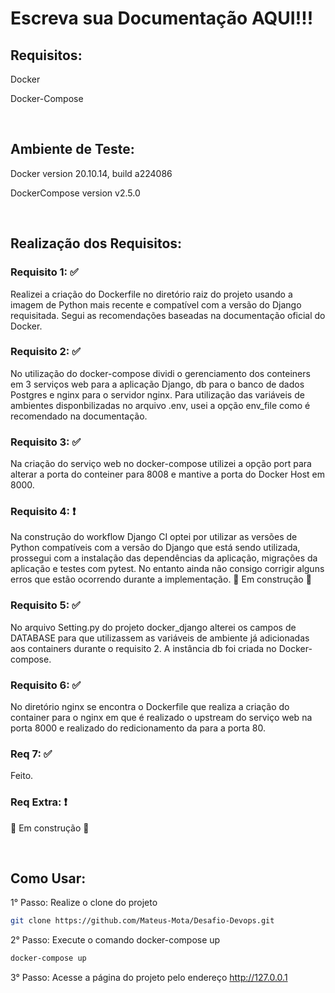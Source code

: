 # Escreva sua Documentação AQUI!!!

## Requisitos:
Docker

Docker-Compose

<br>

## Ambiente de Teste:
Docker version 20.10.14, build a224086

DockerCompose version v2.5.0

<br>

## Realização dos Requisitos:

### Requisito 1: :white_check_mark:
Realizei a criação do Dockerfile no diretório raiz do projeto usando a imagem de Python mais recente e compatível com a versão do Django requisitada.
Segui as recomendações baseadas na documentação oficial do Docker.

### Requisito 2: :white_check_mark:
No utilização do docker-compose dividi o gerenciamento dos conteiners em 3 serviços web para a aplicação Django, db para o banco de dados Postgres e nginx para o servidor nginx.
Para utilização das variáveis de ambientes disponbilizadas no arquivo .env, usei a opção env_file como é recomendado na documentação.

### Requisito 3: :white_check_mark:
Na criação do serviço web no docker-compose utilizei a opção port para alterar a porta do conteiner para 8008 e mantive a porta do Docker Host em 8000.

### Requisito 4: :heavy_exclamation_mark:
Na construção do workflow Django CI optei por utilizar as versões de Python compatíveis com a versão do Django que está sendo utilizada, prossegui com a instalação das dependências da aplicação, migrações da aplicação e testes com pytest.
No entanto ainda não consigo corrigir alguns erros que estão ocorrendo durante a implementação.
:construction: Em construção :construction:

### Requisito 5: :white_check_mark:
No arquivo Setting.py do projeto docker_django alterei os campos de DATABASE para que utilizassem as variáveis de ambiente já adicionadas aos containers durante o requisito 2. A instância db foi criada no Docker-compose.

### Requisito 6: :white_check_mark:
No diretório nginx se encontra o Dockerfile que realiza a criação do container para o nginx em que é realizado o upstream do serviço web na porta 8000 e realizado do redicionamento da para a porta 80.

### Req 7: :white_check_mark:
Feito.

### Req Extra: :heavy_exclamation_mark:
:construction: Em construção :construction:

<br>

## Como Usar:

1° Passo: Realize o clone do projeto

~~~bash
git clone https://github.com/Mateus-Mota/Desafio-Devops.git
~~~

2° Passo: Execute o comando docker-compose up
~~~bash
docker-compose up
~~~

3° Passo: Acesse a página do projeto pelo endereço http://127.0.0.1
